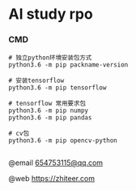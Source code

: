 # AI study rpo

### CMD

```
# 独立python环境安装包方式
python3.6 -m pip packname-version

# 安装tensorflow
python3.6 -m pip tensorflow

# tensorflow 常用要求包
python3.6 -m pip numpy
python3.6 -m pip pandas

# cv包
python3.6 -m pip opencv-python


```

@email 654753115@qq.com

@web https://zhiteer.com